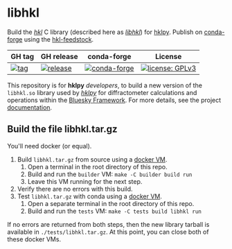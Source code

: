 # libhkl

Build the [*hkl*](https://repo.or.cz/hkl.git) C library (described here as
[*libhkl*](https://people.debian.org/~picca/hkl/hkl.html#)) for
[hklpy](https://github.com/bluesky/hklpy). Publish on
[conda-forge](https://anaconda.org/conda-forge/hkl) using the
[hkl-feedstock](https://github.com/conda-forge/hkl-feedstock).

GH tag | GH release | conda-forge | License
--- | --- | --- | ---
[![tag](https://img.shields.io/github/tag/bluesky/libhkl.svg)](https://github.com/bluesky/libhkl/tags) | [![release](https://img.shields.io/github/release/bluesky/libhkl.svg)](https://github.com/bluesky/libhkl/releases) | [![conda-forge](https://img.shields.io/conda/vn/conda-forge/hkl)](https://anaconda.org/conda-forge/hkl) | [![license: GPLv3](https://img.shields.io/badge/license-GPLv3-brightgreen)](/COPYING)

This repository is for **hklpy** *developers*, to build a new version of the
`libhkl.so` library used by [*hklpy*](https://blueskyproject.io/hklpy/) for
diffractometer calculations and operations within the [Bluesky
Framework](https://blueskyproject.io).  For more details, see the project
[documentation](./docs/README.md).

## Build the file libhkl.tar.gz

You'll need docker (or equal).

1. Build `libhkl.tar.gz` from source using a [docker VM](./builder/Dockerfile).
   1. Open a terminal in the root directory of this repo.
   2. Build and run the `builder` VM: `make -C builder build run`
   3. Leave this VM running for the next step.
2. Verify there are no errors with this build.
2. Test `libhkl.tar.gz` with conda using a [docker VM](./tests/Dockerfile).
   1. Open a separate terminal in the root directory of this repo.
   2. Build and run the `tests` VM: `make -C tests build libhkl run`

If no errors are returned from both steps, then the new library tarball is
available in `./tests/libhkl.tar.gz`.  At this point, you can close both of these docker VMs.
